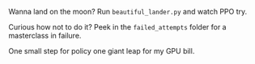 Wanna land on the moon? Run `beautiful_lander.py` and watch PPO try.

Curious how not to do it? Peek in the `failed_attempts` folder for a masterclass in failure.

One small step for policy one giant leap for my GPU bill.